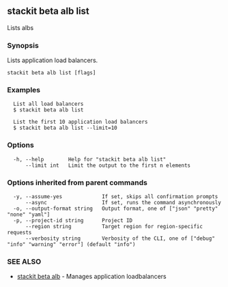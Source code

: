 ## stackit beta alb list

Lists albs

### Synopsis

Lists application load balancers.

```
stackit beta alb list [flags]
```

### Examples

```
  List all load balancers
  $ stackit beta alb list

  List the first 10 application load balancers
  $ stackit beta alb list --limit=10
```

### Options

```
  -h, --help        Help for "stackit beta alb list"
      --limit int   Limit the output to the first n elements
```

### Options inherited from parent commands

```
  -y, --assume-yes             If set, skips all confirmation prompts
      --async                  If set, runs the command asynchronously
  -o, --output-format string   Output format, one of ["json" "pretty" "none" "yaml"]
  -p, --project-id string      Project ID
      --region string          Target region for region-specific requests
      --verbosity string       Verbosity of the CLI, one of ["debug" "info" "warning" "error"] (default "info")
```

### SEE ALSO

* [stackit beta alb](./stackit_beta_alb.md)	 - Manages application loadbalancers

